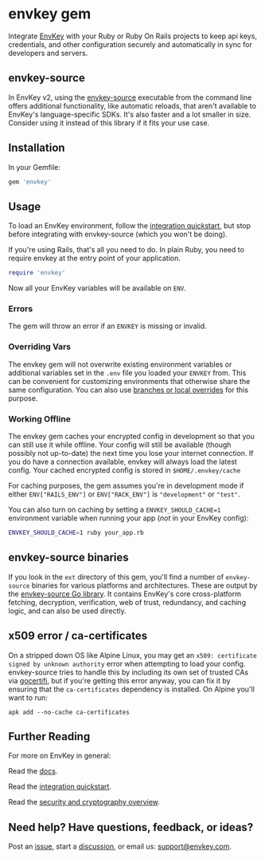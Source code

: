 # envkey gem

Integrate [EnvKey](https://www.envkey.com) with your Ruby or Ruby On Rails projects to keep api keys, credentials, and other configuration securely and automatically in sync for developers and servers.

## envkey-source

In EnvKey v2, using the [envkey-source](https://docs-v2.envkey.com/docs/envkey-source) executable from the command line offers additional functionality, like automatic reloads, that aren't available to EnvKey's language-specific SDKs. It's also faster and a lot smaller in size. Consider using it instead of this library if it fits your use case.

## Installation

In your Gemfile:

```ruby
gem 'envkey'
```

## Usage

To load an EnvKey environment, follow the [integration quickstart](https://docs-v2.envkey.com/docs/integration-quickstart), but stop before integrating with envkey-source (which you won't be doing).

If you're using Rails, that's all you need to do. In plain Ruby, you need to require envkey at the entry point of your application.

```ruby
require 'envkey'
```

Now all your EnvKey variables will be available on `ENV`.

### Errors

The gem will throw an error if an `ENVKEY` is missing or invalid.

### Overriding Vars

The envkey gem will not overwrite existing environment variables or additional variables set in the `.env` file you loaded your `ENVKEY` from. This can be convenient for customizing environments that otherwise share the same configuration. You can also use [branches or local overrides](https://docs-v2.envkey.com/docs/branches-and-local-overrides) for this purpose.

### Working Offline

The envkey gem caches your encrypted config in development so that you can still use it while offline. Your config will still be available (though possibly not up-to-date) the next time you lose your internet connection. If you do have a connection available, envkey will always load the latest config. Your cached encrypted config is stored in `$HOME/.envkey/cache`

For caching purposes, the gem assumes you're in development mode if either `ENV["RAILS_ENV"]` or `ENV["RACK_ENV"]` is `"development"` or `"test"`.

You can also turn on caching by setting a `ENVKEY_SHOULD_CACHE=1` environment variable when running your app (_not_ in your EnvKey config):

```bash
ENVKEY_SHOULD_CACHE=1 ruby your_app.rb
```

## envkey-source binaries

If you look in the `ext` directory of this gem, you'll find a number of `envkey-source` binaries for various platforms and architectures. These are output by the [envkey-source Go library](https://github.com/envkey/envkey/public/sdks/envkey-source). It contains EnvKey's core cross-platform fetching, decryption, verification, web of trust, redundancy, and caching logic, and can also be used directly.

## x509 error / ca-certificates

On a stripped down OS like Alpine Linux, you may get an `x509: certificate signed by unknown authority` error when attempting to load your config. envkey-source tries to handle this by including its own set of trusted CAs via [gocertifi](https://github.com/certifi/gocertifi), but if you're getting this error anyway, you can fix it by ensuring that the `ca-certificates` dependency is installed. On Alpine you'll want to run:

```
apk add --no-cache ca-certificates
```

## Further Reading

For more on EnvKey in general:

Read the [docs](https://docs-v2.envkey.com).

Read the [integration quickstart](https://docs-v2.envkey.com/docs/integration-quickstart.html).

Read the [security and cryptography overview](https://docs-v2.envkey.com/docs/security).

## Need help? Have questions, feedback, or ideas?

Post an [issue](https://github.com/envkey/envkey/issues), start a [discussion](https://github.com/envkey/envkey/dicussions), or email us: [support@envkey.com](mailto:support@envkey.com).

